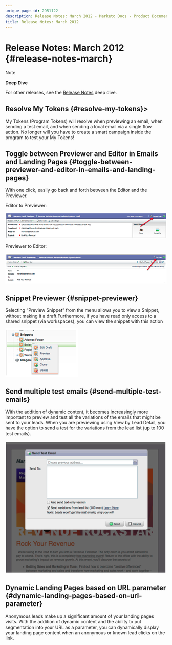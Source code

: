 ```yaml
---
unique-page-id: 2951122
description: Release Notes: March 2012 - Marketo Docs - Product Documentation
title: Release Notes: March 2012
---
```


# Release Notes: March 2012 {#release-notes-march}

>[!NOTE]
>
>**Deep Dive**
>
>For other releases, see the [Release Notes](http://docs.marketo.com/display/docs/release+notes) deep dive. 
>
>## Resolve My Tokens {#resolve-my-tokens}>

My Tokens (Program Tokens) will resolve when previewing an email, when sending a test email, and when sending a local email via a single flow action. No longer will you have to create a smart campaign inside the program to test your My Tokens!

## Toggle between Previewer and Editor in Emails and Landing Pages {#toggle-between-previewer-and-editor-in-emails-and-landing-pages}

With one click, easily go back and forth between the Editor and the Previewer.

Editor to Previewer:

![](assets/image2014-9-23-10-3a0-3a13.png)

Previewer to Editor:

![](assets/image2014-9-23-10-3a0-3a25.png)

## Snippet Previewer {#snippet-previewer}

Selecting “Preview Snippet” from the menu allows you to view a Snippet, without making it a draft.Furthermore, if you have read only access to a shared snippet (via workspaces), you can view the snippet with this action

![](assets/image2014-9-23-10-3a0-3a37.png)

## Send multiple test emails {#send-multiple-test-emails}

With the addition of dynamic content, it becomes increasingly more important to preview and test all the variations of the emails that might be sent to your leads. When you are previewing using View by Lead Detail, you have the option to send a test for the variations from the lead list (up to 100 test emails).

![](assets/image2014-9-23-10-3a0-3a50.png)

## Dynamic Landing Pages based on URL parameter {#dynamic-landing-pages-based-on-url-parameter}

Anonymous leads make up a significant amount of your landing pages visits. With the addition of dynamic content and the ability to put segmentation into your URL as a parameter, you can dynamically display your landing page content when an anonymous or known lead clicks on the link.
